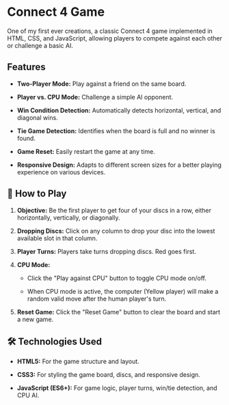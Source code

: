 # Connect 4 Game

One of my first ever creations, a classic Connect 4 game implemented in HTML, CSS, and JavaScript, allowing players to compete against each other or challenge a basic AI.

## Features

* **Two-Player Mode:** Play against a friend on the same board.

* **Player vs. CPU Mode:** Challenge a simple AI opponent.

* **Win Condition Detection:** Automatically detects horizontal, vertical, and diagonal wins.

* **Tie Game Detection:** Identifies when the board is full and no winner is found.

* **Game Reset:** Easily restart the game at any time.

* **Responsive Design:** Adapts to different screen sizes for a better playing experience on various devices.

## 🚀 How to Play

1.  **Objective:** Be the first player to get four of your discs in a row, either horizontally, vertically, or diagonally.

2.  **Dropping Discs:** Click on any column to drop your disc into the lowest available slot in that column.

3.  **Player Turns:** Players take turns dropping discs. Red goes first.

4.  **CPU Mode:**

    * Click the "Play against CPU" button to toggle CPU mode on/off.

    * When CPU mode is active, the computer (Yellow player) will make a random valid move after the human player's turn.

5.  **Reset Game:** Click the "Reset Game" button to clear the board and start a new game.

## 🛠️ Technologies Used

* **HTML5:** For the game structure and layout.

* **CSS3:** For styling the game board, discs, and responsive design.

* **JavaScript (ES6+):** For game logic, player turns, win/tie detection, and CPU AI.
